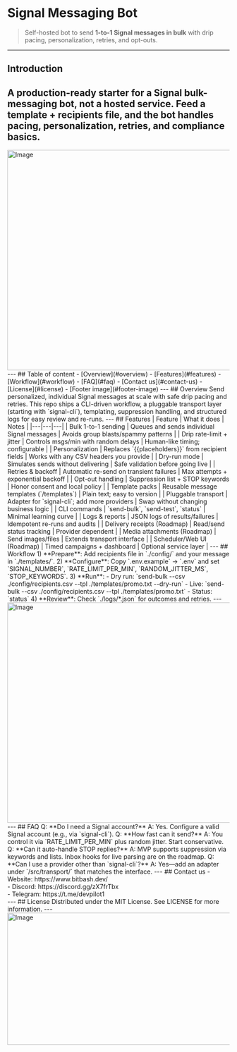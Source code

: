 # Signal Messaging Bot
> Self-hosted bot to send **1-to-1 Signal messages in bulk** with drip pacing, personalization, retries, and opt-outs.
---
## Introduction
A production-ready starter for a Signal bulk-messaging **bot**, not a hosted service.
Feed a template + recipients file, and the bot handles pacing, personalization, retries, and compliance basics.
---
<img width="1536" height="500" alt="Image" src="https://github.com/user-attachments/assets/eabae392-673c-4eb9-9877-bebdeb7fa67e" />
---
## Table of content
- [Overview](#overview)
- [Features](#features)
- [Workflow](#workflow)
- [FAQ](#faq)
- [Contact us](#contact-us)
- [License](#license)
- [Footer image](#footer-image)
---
## Overview
Send personalized, individual Signal messages at scale with safe drip pacing and retries. This repo ships a CLI-driven workflow, a pluggable transport layer (starting with `signal-cli`), templating, suppression handling, and structured logs for easy review and re-runs.
---
## Features
| Feature | What it does | Notes |
|---|---|---|
| Bulk 1-to-1 sending | Queues and sends individual Signal messages | Avoids group blasts/spammy patterns |
| Drip rate-limit + jitter | Controls msgs/min with random delays | Human-like timing; configurable |
| Personalization | Replaces `{{placeholders}}` from recipient fields | Works with any CSV headers you provide |
| Dry-run mode | Simulates sends without delivering | Safe validation before going live |
| Retries & backoff | Automatic re-send on transient failures | Max attempts + exponential backoff |
| Opt-out handling | Suppression list + STOP keywords | Honor consent and local policy |
| Template packs | Reusable message templates (`/templates`) | Plain text; easy to version |
| Pluggable transport | Adapter for `signal-cli`; add more providers | Swap without changing business logic |
| CLI commands | `send-bulk`, `send-test`, `status` | Minimal learning curve |
| Logs & reports | JSON logs of results/failures | Idempotent re-runs and audits |
| Delivery receipts (Roadmap) | Read/send status tracking | Provider dependent |
| Media attachments (Roadmap) | Send images/files | Extends transport interface |
| Scheduler/Web UI (Roadmap) | Timed campaigns + dashboard | Optional service layer |
---
## Workflow
1) **Prepare**: Add recipients file in `./config/` and your message in `./templates/`.
2) **Configure**: Copy `.env.example` → `.env` and set `SIGNAL_NUMBER`, `RATE_LIMIT_PER_MIN`, `RANDOM_JITTER_MS`, `STOP_KEYWORDS`.
3) **Run**:
   - Dry run: `send-bulk --csv ./config/recipients.csv --tpl ./templates/promo.txt --dry-run`
   - Live: `send-bulk --csv ./config/recipients.csv --tpl ./templates/promo.txt`
   - Status: `status`
4) **Review**: Check `./logs/*.json` for outcomes and retries.
---
<img width="1536" height="500" alt="Image" src="https://github.com/user-attachments/assets/74b4488c-4d9f-4660-b534-7646d392d103" />
---
## FAQ
Q: **Do I need a Signal account?**
A: Yes. Configure a valid Signal account (e.g., via `signal-cli`).
Q: **How fast can it send?**
A: You control it via `RATE_LIMIT_PER_MIN` plus random jitter. Start conservative.
Q: **Can it auto-handle STOP replies?**
A: MVP supports suppression via keywords and lists. Inbox hooks for live parsing are on the roadmap.
Q: **Can I use a provider other than `signal-cli`?**
A: Yes—add an adapter under `/src/transport/` that matches the interface.
---
## Contact us
- Website: https://www.bitbash.dev/ <br>
- Discord: https://discord.gg/zX7frTbx  <br>
- Telegram: https://t.me/devpilot1  <br>
---
## License
Distributed under the MIT License. See LICENSE for more information.
---
<img width="1536" height="300" alt="Image" src="https://github.com/user-attachments/assets/33e43c69-dd47-4340-ac45-59bd6792660c" />
